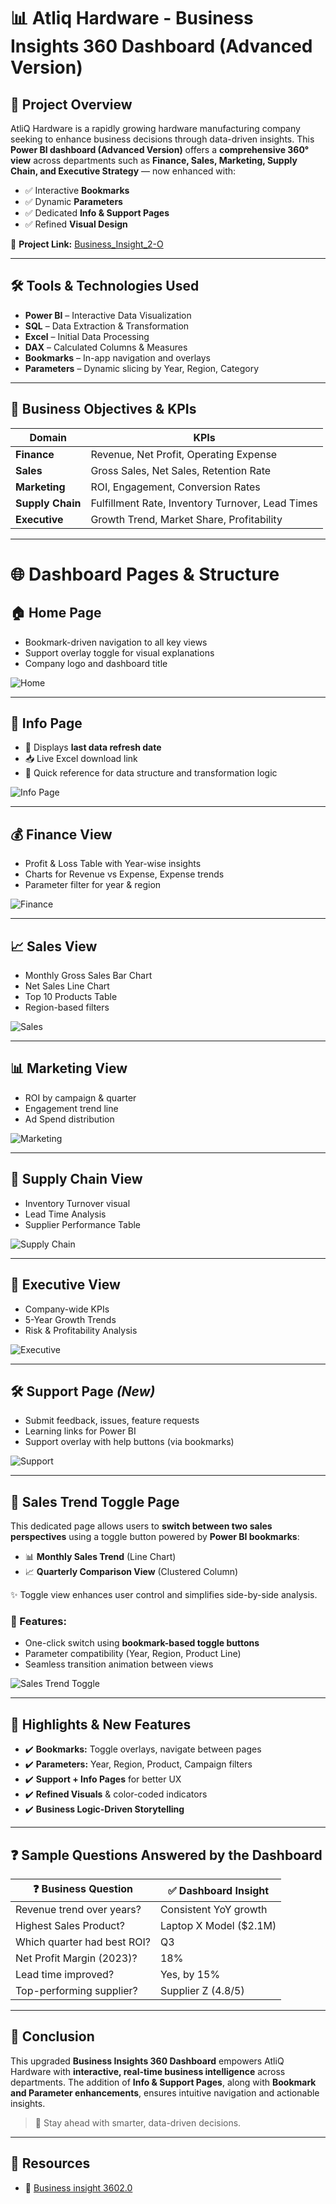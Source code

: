 # 📊 Atliq Hardware - Business Insights 360 Dashboard (Advanced Version)

## 📌 Project Overview  
AtliQ Hardware is a rapidly growing hardware manufacturing company seeking to enhance business decisions through data-driven insights. This **Power BI dashboard (Advanced Version)** offers a **comprehensive 360° view** across departments such as **Finance, Sales, Marketing, Supply Chain, and Executive Strategy** — now enhanced with:

- ✅ Interactive **Bookmarks**
- ✅ Dynamic **Parameters**
- ✅ Dedicated **Info & Support Pages**
- ✅ Refined **Visual Design**  

📂 **Project Link:** [Business_Insight_2-O](https://github.com/shailender1994/Business-Insight-2.0)

---

## 🛠️ Tools & Technologies Used
- **Power BI** – Interactive Data Visualization
- **SQL** – Data Extraction & Transformation
- **Excel** – Initial Data Processing
- **DAX** – Calculated Columns & Measures
- **Bookmarks** – In-app navigation and overlays
- **Parameters** – Dynamic slicing by Year, Region, Category

---

## 🎯 Business Objectives & KPIs

| Domain        | KPIs |
|---------------|------|
| **Finance**   | Revenue, Net Profit, Operating Expense |
| **Sales**     | Gross Sales, Net Sales, Retention Rate |
| **Marketing** | ROI, Engagement, Conversion Rates |
| **Supply Chain** | Fulfillment Rate, Inventory Turnover, Lead Times |
| **Executive** | Growth Trend, Market Share, Profitability |

---

# 🌐 Dashboard Pages & Structure

## 🏠 Home Page
- Bookmark-driven navigation to all key views  
- Support overlay toggle for visual explanations  
- Company logo and dashboard title  

![Home](https://github.com/shailender1994/Business-Insight-2.0/blob/main/1-Home%20view.png)

---

## 📘 Info Page
- 🔄 Displays **last data refresh date**
- 📥 Live Excel download link
- 🧾 Quick reference for data structure and transformation logic  

![Info Page](https://github.com/shailender1994/Business-Insight-2.0/blob/main/3-Information%20view.png)

---

## 💰 Finance View  
- Profit & Loss Table with Year-wise insights  
- Charts for Revenue vs Expense, Expense trends  
- Parameter filter for year & region  

![Finance](https://github.com/shailender1994/Business-Insight-2.0/blob/main/3-Finance%20view.png)

---

## 📈 Sales View  
- Monthly Gross Sales Bar Chart  
- Net Sales Line Chart  
- Top 10 Products Table  
- Region-based filters  

![Sales](https://github.com/shailender1994/Business-Insight-2.0/blob/main/4-Sales%20view.png)

---

## 📊 Marketing View  
- ROI by campaign & quarter  
- Engagement trend line  
- Ad Spend distribution  

![Marketing](https://github.com/shailender1994/Business-Insight-2.0/blob/main/5-Marketing%20view.png)

---

## 🚚 Supply Chain View  
- Inventory Turnover visual  
- Lead Time Analysis  
- Supplier Performance Table  

![Supply Chain](https://github.com/shailender1994/Business-Insight-2.0/blob/main/6-Supply%20chain%20view.png)

---

## 🏢 Executive View  
- Company-wide KPIs  
- 5-Year Growth Trends  
- Risk & Profitability Analysis  

![Executive](https://github.com/shailender1994/Business-Insight-2.0/blob/main/7-Executive%20View.png)

---

## 🛠 Support Page *(New)*  
- Submit feedback, issues, feature requests  
- Learning links for Power BI  
- Support overlay with help buttons (via bookmarks)  

![Support](https://github.com/shailender1994/Business-Insight-2.0/blob/main/2-Support%20view.png)

---
## 🔄 Sales Trend Toggle Page 
This dedicated page allows users to **switch between two sales perspectives** using a toggle button powered by **Power BI bookmarks**:

- 📊 **Monthly Sales Trend** (Line Chart)
- 📈 **Quarterly Comparison View** (Clustered Column)

✨ Toggle view enhances user control and simplifies side-by-side analysis.

### 🔹 Features:
- One-click switch using **bookmark-based toggle buttons**
- Parameter compatibility (Year, Region, Product Line)
- Seamless transition animation between views

![Sales Trend Toggle](https://github.com/shailender1994/Business-Insight-2.0/blob/main/8-Sales%20Trend.png)

---

## 🔎 Highlights & New Features  
- ✔️ **Bookmarks:** Toggle overlays, navigate between pages  
- ✔️ **Parameters:** Year, Region, Product, Campaign filters  
- ✔️ **Support + Info Pages** for better UX  
- ✔️ **Refined Visuals** & color-coded indicators  
- ✔️ **Business Logic-Driven Storytelling**

---

## ❓ Sample Questions Answered by the Dashboard

| ❓ Business Question | ✅ Dashboard Insight |
|----------------------|---------------------|
| Revenue trend over years? | Consistent YoY growth |
| Highest Sales Product? | Laptop X Model ($2.1M) |
| Which quarter had best ROI? | Q3 |
| Net Profit Margin (2023)? | 18% |
| Lead time improved? | Yes, by 15% |
| Top-performing supplier? | Supplier Z (4.8/5) |

---

## 📌 Conclusion  
This upgraded **Business Insights 360 Dashboard** empowers AtliQ Hardware with **interactive, real-time business intelligence** across departments. The addition of **Info & Support Pages**, along with **Bookmark and Parameter enhancements**, ensures intuitive navigation and actionable insights.

> 🚀 Stay ahead with smarter, data-driven decisions.

---

## 🔗 Resources  
- 📁 [Business insight 3602.0](https://github.com/shailender1994/Business-Insight-2.0)  
